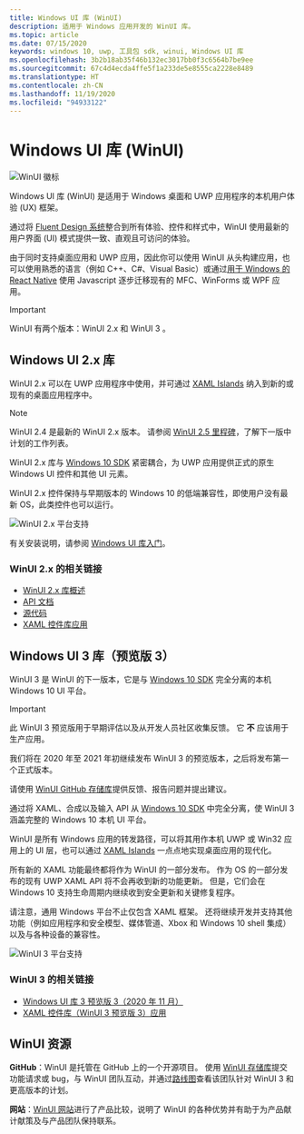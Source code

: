 ```yaml
---
title: Windows UI 库 (WinUI)
description: 适用于 Windows 应用开发的 WinUI 库。
ms.topic: article
ms.date: 07/15/2020
keywords: windows 10, uwp, 工具包 sdk, winui, Windows UI 库
ms.openlocfilehash: 3b2b18ab35f46b132ec3017bb0f3c6564b7be9ee
ms.sourcegitcommit: 67c4d4ecda4ffe5f1a233de5e8555ca2228e8489
ms.translationtype: HT
ms.contentlocale: zh-CN
ms.lasthandoff: 11/19/2020
ms.locfileid: "94933122"
---
```

# <a name="windows-ui-library-winui"></a>Windows UI 库 (WinUI)

![WinUI 徽标](../images/logo-winui.png)

Windows UI 库 (WinUI) 是适用于 Windows 桌面和 UWP 应用程序的本机用户体验 (UX) 框架。

通过将 [Fluent Design 系统](https://www.microsoft.com/design/fluent/#/)整合到所有体验、控件和样式中，WinUI 使用最新的用户界面 (UI) 模式提供一致、直观且可访问的体验。

由于同时支持桌面应用和 UWP 应用，因此你可以使用 WinUI 从头构建应用，也可以使用熟悉的语言（例如 C++、C#、Visual Basic）或通过[用于 Windows 的 React Native](https://microsoft.github.io/react-native-windows/) 使用 Javascript 逐步迁移现有的 MFC、WinForms 或 WPF 应用。

> [!Important]
> WinUI 有两个版本：WinUI 2.x 和 WinUI 3 。

## <a name="windows-ui-2x-library"></a>Windows UI 2.x 库

WinUI 2.x 可以在 UWP 应用程序中使用，并可通过 [XAML Islands](../desktop/modernize/xaml-islands.md) 纳入到新的或现有的桌面应用程序中。

> [!NOTE]
> WinUI 2.4 是最新的 WinUI 2.x 版本。 请参阅 [WinUI 2.5 里程碑](https://github.com/microsoft/microsoft-ui-xaml/milestone/10)，了解下一版中计划的工作列表。

WinUI 2.x 库与 [Windows 10 SDK](https://developer.microsoft.com/windows/downloads/windows-10-sdk/) 紧密耦合，为 UWP 应用提供正式的原生 Windows UI 控件和其他 UI 元素。

WinUI 2.x 控件保持与早期版本的 Windows 10 的低端兼容性，即使用户没有最新 OS，此类控件也可以运行。

![WinUI 2.x 平台支持](../images/platforms-winui2.png)

有关安装说明，请参阅 [Windows UI 库入门](winui2/getting-started.md)。

### <a name="related-links-for-winui-2x"></a>WinUI 2.x 的相关链接

- [WinUI 2.x 库概述](winui2/index.md)
- [API 文档](/windows/winui/api/)
- [源代码](https://aka.ms/winui)
- [XAML 控件库应用](https://www.microsoft.com/p/xaml-controls-gallery/9msvh128x2zt)

## <a name="windows-ui-3-library-preview-3"></a>Windows UI 3 库（预览版 3）

WinUI 3 是 WinUI 的下一版本，它是与 [Windows 10 SDK](https://developer.microsoft.com/windows/downloads/windows-10-sdk/) 完全分离的本机 Windows 10 UI 平台。

> [!Important]
> 此 WinUI 3 预览版用于早期评估以及从开发人员社区收集反馈。 它 **不** 应该用于生产应用。
>
> 我们将在 2020 年至 2021 年初继续发布 WinUI 3 的预览版本，之后将发布第一个正式版本。
>
> 请使用 [WinUI GitHub 存储库](https://github.com/microsoft/microsoft-ui-xaml)提供反馈、报告问题并提出建议。

通过将 XAML、合成以及输入 API 从 [Windows 10 SDK](https://developer.microsoft.com/windows/downloads/windows-10-sdk/) 中完全分离，使 WinUI 3 涵盖完整的 Windows 10 本机 UI 平台。

WinUI 是所有 Windows 应用的转发路径，可以将其用作本机 UWP 或 Win32 应用上的 UI 层，也可以通过 [XAML Islands](../desktop/modernize/xaml-islands.md) 一点点地实现桌面应用的现代化。

所有新的 XAML 功能最终都将作为 WinUI 的一部分发布。 作为 OS 的一部分发布的现有 UWP XAML API 将不会再收到新的功能更新。 但是，它们会在 Windows 10 支持生命周期内继续收到安全更新和关键修复程序。

请注意，通用 Windows 平台不止仅包含 XAML 框架。 还将继续开发并支持其他功能（例如应用程序和安全模型、媒体管道、Xbox 和 Windows 10 shell 集成）以及与各种设备的兼容性。

![WinUI 3 平台支持](../images/platforms-winui3.png)

### <a name="related-links-for-winui-3"></a>WinUI 3 的相关链接

- [Windows UI 库 3 预览版 3（2020 年 11 月）](winui3/index.md)
- [XAML 控件库（WinUI 3 预览版 3）应用](https://github.com/microsoft/Xaml-Controls-Gallery/tree/winui3preview)

## <a name="winui-resources"></a>WinUI 资源

**GitHub**：WinUI 是托管在 GitHub 上的一个开源项目。 使用 [WinUI 存储库](https://github.com/microsoft/microsoft-ui-xaml)提交功能请求或 bug，与 WinUI 团队互动，并通过[路线图](https://github.com/microsoft/microsoft-ui-xaml/blob/master/docs/roadmap.md)查看该团队针对 WinUI 3 和更高版本的计划。

**网站**：[WinUI 网站](https://aka.ms/winui)进行了产品比较，说明了 WinUI 的各种优势并有助于为产品献计献策及与产品团队保持联系。